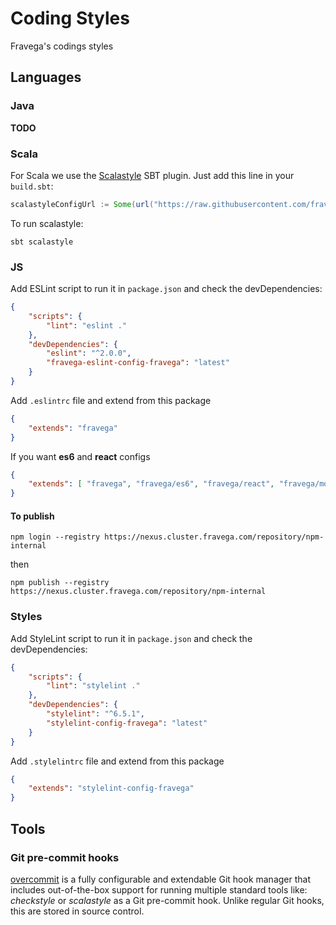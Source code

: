 # Coding Styles
Fravega's codings styles

## Languages

### Java

**TODO**

### Scala

For Scala we use the [Scalastyle](http://www.scalastyle.org/) SBT plugin. Just add this line in your `build.sbt`:

```scala
scalastyleConfigUrl := Some(url("https://raw.githubusercontent.com/fravega/coding-styles/master/scalastyle-config.xml"))
```

To run scalastyle:
```
sbt scalastyle
```

### JS

Add ESLint script to run it in `package.json` and check the devDependencies:

```json
{
	"scripts": {
		"lint": "eslint ."
	},
	"devDependencies": {
		"eslint": "^2.0.0",
		"fravega-eslint-config-fravega": "latest"
	}
}
```

Add `.eslintrc` file and extend from this package

```json
{
    "extends": "fravega"
}
```

If you want **es6** and **react** configs
```json
{
    "extends": [ "fravega", "fravega/es6", "fravega/react", "fravega/mocha", "fravega/jasmine" ]
}
```

#### To publish

    npm login --registry https://nexus.cluster.fravega.com/repository/npm-internal

then

    npm publish --registry https://nexus.cluster.fravega.com/repository/npm-internal

### Styles

Add StyleLint script to run it in `package.json` and check the devDependencies:

```json
{
	"scripts": {
		"lint": "stylelint ."
	},
	"devDependencies": {
		"stylelint": "^6.5.1",
		"stylelint-config-fravega": "latest"
	}
}
```

Add `.stylelintrc` file and extend from this package

```json
{
    "extends": "stylelint-config-fravega"
}
```

## Tools

### Git pre-commit hooks

[overcommit](
https://github.com/brigade/overcommit) is a fully configurable and extendable Git hook manager that includes out-of-the-box support for running multiple standard tools like: _checkstyle_ or _scalastyle_ as a Git pre-commit hook. Unlike regular Git hooks, this are stored in source control. 
